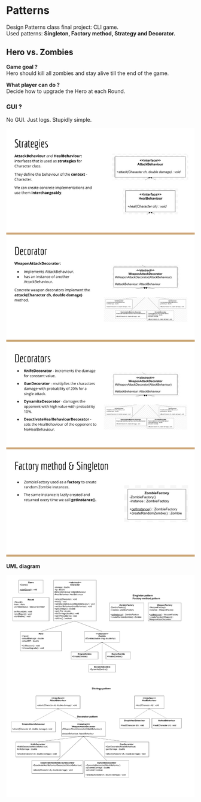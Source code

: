 # Patterns
Design Patterns class final project: CLI game.<br />
Used patterns: **Singleton, Factory method, Strategy and Decorator.**

## Hero vs. Zombies

**Game goal ?**<br />
Hero should kill all zombies and stay alive till the end of the game.

**What player can do ?**<br />
Decide how to upgrade the Hero at each Round.

### GUI ?<br />
No GUI. 
Just logs. 
Stupidly simple.

![strategy](https://github.com/diasnrg/patterns/blob/main/images/strategy.jpg)<br />
![decorator1](https://github.com/diasnrg/patterns/blob/main/images/decorator1.jpg)<br />
![decorator2](https://github.com/diasnrg/patterns/blob/main/images/decorator2.jpg)<br />
![factory singleton](https://github.com/diasnrg/patterns/blob/main/images/factory_singleton.jpg)<br />

**UML diagram**<br />

![UML](https://github.com/diasnrg/patterns/blob/main/images/uml.jpg)
